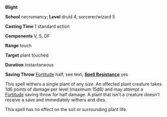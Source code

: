  **Blight**

**School** necromancy; **Level** druid 4, sorcerer/wizard 5

**Casting Time** 1 standard action

**Components** V, S, DF

**Range** touch

**Target** plant touched

**Duration** instantaneous

**Saving Throw** [Fortitude](../combat.html#_fortitude) half; see text; **[Spell Resistance](../glossary.html#_spell-resistance)** yes

This spell withers a single plant of any size. An affected plant creature takes 1d6 points of damage per level (maximum 15d6) and may attempt a [Fortitude](../combat.html#_fortitude) saving throw for half damage. A plant that isn't a creature doesn't receive a save and immediately withers and dies.

This spell has no effect on the soil or surrounding plant life.

